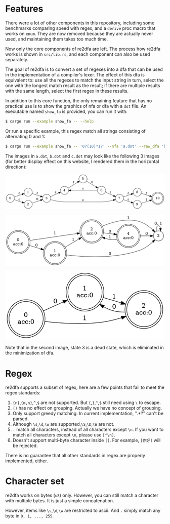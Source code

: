 # Features

There were a lot of other components in this repository, including some benchmarks comparing speed with regex, and a `derive` proc macro that works on `enum`. They are now removed because they are actually never used, and maintaining them takes too much time.

Now only the core components of re2dfa are left. The process how re2dfa works is shown in `src/lib.rs`, and each component can also be used separately.

The goal of re2dfa is to convert a set of regexes into a dfa that can be used in the implementation of a compiler's lexer. The effect of this dfa is equivalent to: use all the regexes to match the input string in turn, select the one with the longest match result as the result; if there are multiple results with the same length, select the first regex in these results.

In addition to this core function, the only remaining feature that has no practical use is to show the graphics of nfa or dfa with a `dot` file. An executable named `show_fa` is provided, you can run it with:

```bash
$ cargo run --example show_fa -- --help
```

Or run a specific example, this regex match all strings consisting of alternating 0 and 1:

```bash
$ cargo run --example show_fa -- '0?(10)*1?' --nfa 'a.dot' --raw_dfa 'b.dot' --dfa 'c.dot'
```

The images in `a.dot`, `b.dot` and `c.dot` may look like the following 3 images (for better display effect on this website, I rendered them in the horizontal direction):

![](pic/a.png)

![](pic/b.png)

![](pic/c.png)

Note that in the second image, state 3 is a dead state, which is eliminated in the minimization of dfa.

# Regex

re2dfa supports a subset of regex, here are a few points that fail to meet the regex standards:

1. `{n}`,`{m,n}`,`^`,`$` are not supported. But `{`,`}`,`^`,`$` still need using `\` to escape.
2. `()` has no effect on grouping. Actually we have no concept of grouping.
3. Only support greedy matching. In current implementation, ".*?" can't be parsed.
4. Although `\s`,`\d`,`\w` are supported,`\S`,`\D`,`\W` are not.
5. `.` match all characters, instead of all characters except `\n`. If you want to match all characters except `\n`, please use `[^\n]`.
6. Doesn't support multi-byte character inside `[]`. For example, `[你好]` will be rejected.

There is no guarantee that all other standards in regex are properly implemented, either.

# Character set

re2dfa works on bytes (`u8`) only. However, you can still match a character with multiple bytes. It is just a simple concatenation.

However, items like `\s`,`\d`,`\w` are restricted to ascii. And `.` simply match any byte in `0, 1, ..., 255`.
